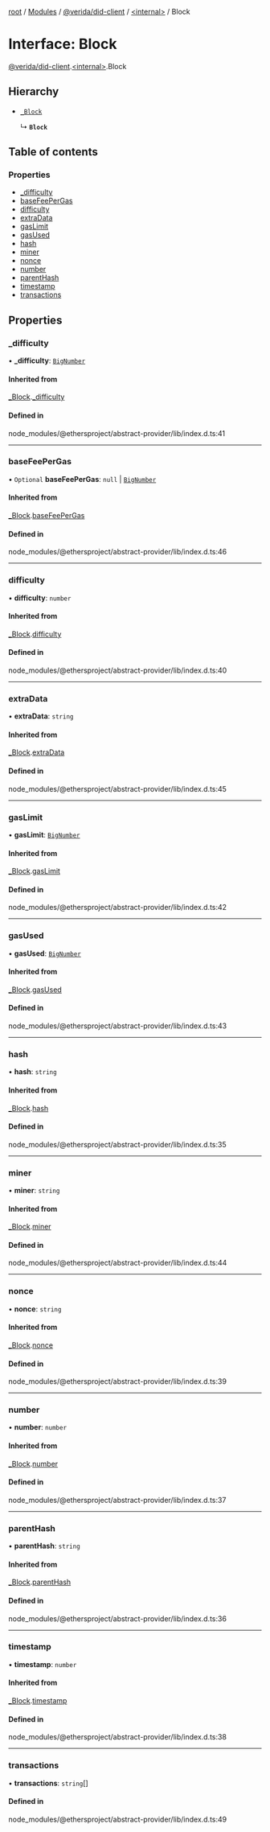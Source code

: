 [root](../README.md) / [Modules](../modules.md) / [@verida/did-client](../modules/verida_did_client.md) / [<internal\>](../modules/verida_did_client._internal_.md) / Block

# Interface: Block

[@verida/did-client](../modules/verida_did_client.md).[<internal\>](../modules/verida_did_client._internal_.md).Block

## Hierarchy

- [`_Block`](verida_did_client._internal_._Block.md)

  ↳ **`Block`**

## Table of contents

### Properties

- [\_difficulty](verida_did_client._internal_.Block.md#_difficulty)
- [baseFeePerGas](verida_did_client._internal_.Block.md#basefeepergas)
- [difficulty](verida_did_client._internal_.Block.md#difficulty)
- [extraData](verida_did_client._internal_.Block.md#extradata)
- [gasLimit](verida_did_client._internal_.Block.md#gaslimit)
- [gasUsed](verida_did_client._internal_.Block.md#gasused)
- [hash](verida_did_client._internal_.Block.md#hash)
- [miner](verida_did_client._internal_.Block.md#miner)
- [nonce](verida_did_client._internal_.Block.md#nonce)
- [number](verida_did_client._internal_.Block.md#number)
- [parentHash](verida_did_client._internal_.Block.md#parenthash)
- [timestamp](verida_did_client._internal_.Block.md#timestamp)
- [transactions](verida_did_client._internal_.Block.md#transactions)

## Properties

### \_difficulty

• **\_difficulty**: [`BigNumber`](../classes/verida_did_client._internal_.BigNumber.md)

#### Inherited from

[_Block](verida_did_client._internal_._Block.md).[_difficulty](verida_did_client._internal_._Block.md#_difficulty)

#### Defined in

node_modules/@ethersproject/abstract-provider/lib/index.d.ts:41

___

### baseFeePerGas

• `Optional` **baseFeePerGas**: ``null`` \| [`BigNumber`](../classes/verida_did_client._internal_.BigNumber.md)

#### Inherited from

[_Block](verida_did_client._internal_._Block.md).[baseFeePerGas](verida_did_client._internal_._Block.md#basefeepergas)

#### Defined in

node_modules/@ethersproject/abstract-provider/lib/index.d.ts:46

___

### difficulty

• **difficulty**: `number`

#### Inherited from

[_Block](verida_did_client._internal_._Block.md).[difficulty](verida_did_client._internal_._Block.md#difficulty)

#### Defined in

node_modules/@ethersproject/abstract-provider/lib/index.d.ts:40

___

### extraData

• **extraData**: `string`

#### Inherited from

[_Block](verida_did_client._internal_._Block.md).[extraData](verida_did_client._internal_._Block.md#extradata)

#### Defined in

node_modules/@ethersproject/abstract-provider/lib/index.d.ts:45

___

### gasLimit

• **gasLimit**: [`BigNumber`](../classes/verida_did_client._internal_.BigNumber.md)

#### Inherited from

[_Block](verida_did_client._internal_._Block.md).[gasLimit](verida_did_client._internal_._Block.md#gaslimit)

#### Defined in

node_modules/@ethersproject/abstract-provider/lib/index.d.ts:42

___

### gasUsed

• **gasUsed**: [`BigNumber`](../classes/verida_did_client._internal_.BigNumber.md)

#### Inherited from

[_Block](verida_did_client._internal_._Block.md).[gasUsed](verida_did_client._internal_._Block.md#gasused)

#### Defined in

node_modules/@ethersproject/abstract-provider/lib/index.d.ts:43

___

### hash

• **hash**: `string`

#### Inherited from

[_Block](verida_did_client._internal_._Block.md).[hash](verida_did_client._internal_._Block.md#hash)

#### Defined in

node_modules/@ethersproject/abstract-provider/lib/index.d.ts:35

___

### miner

• **miner**: `string`

#### Inherited from

[_Block](verida_did_client._internal_._Block.md).[miner](verida_did_client._internal_._Block.md#miner)

#### Defined in

node_modules/@ethersproject/abstract-provider/lib/index.d.ts:44

___

### nonce

• **nonce**: `string`

#### Inherited from

[_Block](verida_did_client._internal_._Block.md).[nonce](verida_did_client._internal_._Block.md#nonce)

#### Defined in

node_modules/@ethersproject/abstract-provider/lib/index.d.ts:39

___

### number

• **number**: `number`

#### Inherited from

[_Block](verida_did_client._internal_._Block.md).[number](verida_did_client._internal_._Block.md#number)

#### Defined in

node_modules/@ethersproject/abstract-provider/lib/index.d.ts:37

___

### parentHash

• **parentHash**: `string`

#### Inherited from

[_Block](verida_did_client._internal_._Block.md).[parentHash](verida_did_client._internal_._Block.md#parenthash)

#### Defined in

node_modules/@ethersproject/abstract-provider/lib/index.d.ts:36

___

### timestamp

• **timestamp**: `number`

#### Inherited from

[_Block](verida_did_client._internal_._Block.md).[timestamp](verida_did_client._internal_._Block.md#timestamp)

#### Defined in

node_modules/@ethersproject/abstract-provider/lib/index.d.ts:38

___

### transactions

• **transactions**: `string`[]

#### Defined in

node_modules/@ethersproject/abstract-provider/lib/index.d.ts:49
